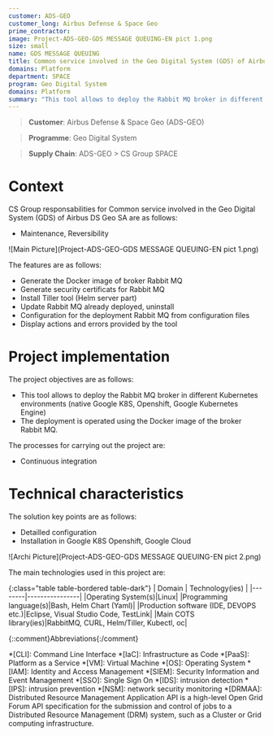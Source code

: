 ```yaml
---
customer: ADS-GEO
customer_long: Airbus Defense & Space Geo
prime_contractor: 
image: Project-ADS-GEO-GDS MESSAGE QUEUING-EN pict 1.png
size: small
name: GDS MESSAGE QUEUING
title: Common service involved in the Geo Digital System (GDS) of Airbus DS Geo SA
domains: Platform
department: SPACE
program: Geo Digital System
domains: Platform
summary: "This tool allows to deploy the Rabbit MQ broker in different Kubernetes environments (native Google K8S, Openshift, Google Kubernetes Engine). The deployment is operated using the Docker image of the broker Rabbit MQ."
---
```


> __Customer__\: Airbus Defense & Space Geo (ADS-GEO)

> __Programme__\: Geo Digital System

> __Supply Chain__\: ADS-GEO >  CS Group SPACE


# Context


CS Group responsabilities for Common service involved in the Geo Digital System (GDS) of Airbus DS Geo SA are as follows:
* Maintenance, Reversibility

![Main Picture](Project-ADS-GEO-GDS MESSAGE QUEUING-EN pict 1.png)

The features are as follows:
* Generate the Docker image of broker Rabbit MQ
* Generate security certificats for Rabbit MQ
* Install Tiller tool (Helm server part)
* Update Rabbit MQ already deployed, uninstall
* Configuration for the deployment Rabbit MQ from configuration files
* Display actions and errors provided by the tool

# Project implementation

The project objectives are as follows:
* This tool allows to deploy the Rabbit MQ broker in different Kubernetes environments (native Google K8S, Openshift, Google Kubernetes Engine) 
* The deployment is operated using the Docker image of the broker Rabbit MQ.

The processes for carrying out the project are:
* Continuous integration

# Technical characteristics

The solution key points are as follows:
* Detailled configuration
* Installation in Google K8S Openshift, Google Cloud

![Archi Picture](Project-ADS-GEO-GDS MESSAGE QUEUING-EN pict 2.png)

The main technologies used in this project are:

{:class="table table-bordered table-dark"}
| Domain | Technology(ies) |
|--------|----------------|
|Operating System(s)|Linux|
|Programming language(s)|Bash, Helm Chart (Yaml)|
|Production software (IDE, DEVOPS etc.)|Eclipse, Visual Studio Code, TestLink|
|Main COTS library(ies)|RabbitMQ, CURL, Helm/Tiller, Kubectl, oc|



{::comment}Abbreviations{:/comment}

*[CLI]: Command Line Interface
*[IaC]: Infrastructure as Code
*[PaaS]: Platform as a Service
*[VM]: Virtual Machine
*[OS]: Operating System
*[IAM]: Identity and Access Management
*[SIEM]: Security Information and Event Management
*[SSO]: Single Sign On
*[IDS]: intrusion detection
*[IPS]: intrusion prevention
*[NSM]: network security monitoring
*[DRMAA]: Distributed Resource Management Application API is a high-level Open Grid Forum API specification for the submission and control of jobs to a Distributed Resource Management (DRM) system, such as a Cluster or Grid computing infrastructure.
